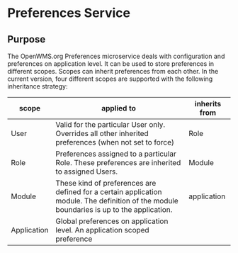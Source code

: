 # Preferences Service

## Purpose
The OpenWMS.org Preferences microservice deals with configuration and preferences on application level. It can be used to store preferences
in different scopes. Scopes can inherit preferences from each other. In the current version, four different scopes are supported with the
following inheritance strategy:

| scope       | applied to                                                                                                                                | inherits from |
| ----------- |-------------------------------------------------------------------------------------------------------------------------------------------|---------------|
| User        | Valid for the particular User only. Overrides all other inherited preferences (when not set to force)                                     | Role          |
| Role        | Preferences assigned to a particular Role. These preferences are inherited to assigned Users.                                             | Module        |
| Module      | These kind of preferences are defined for a certain application module. The definition of the module boundaries is up to the application. | application   |
| Application | Global preferences on application level. An application scoped preference                                                                 |               |
